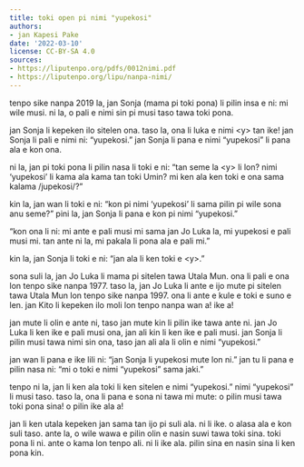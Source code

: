 ```yaml
---
title: toki open pi nimi "yupekosi"
authors:
- jan Kapesi Pake
date: '2022-03-10'
license: CC-BY-SA 4.0
sources:
- https://liputenpo.org/pdfs/0012nimi.pdf
- https://liputenpo.org/lipu/nanpa-nimi/
---
```


tenpo sike nanpa 2019 la, jan Sonja (mama pi toki pona) li pilin insa e ni: mi wile musi. ni la, o pali e nimi sin pi musi taso tawa toki pona.

jan Sonja li kepeken ilo sitelen ona. taso la, ona li luka e nimi \<y\> tan ike! jan Sonja li pali e nimi ni: “yupekosi.” jan Sonja li pana e nimi “yupekosi” li pana ala e kon ona.

ni la, jan pi toki pona li pilin nasa li toki e ni: “tan seme la \<y\> li lon? nimi ‘yupekosi’ li kama ala kama tan toki Umin? mi ken ala ken toki e ona sama kalama /jupekosi/?”

kin la, jan wan li toki e ni: “kon pi nimi ‘yupekosi’ li sama pilin pi wile sona anu seme?” pini la, jan Sonja li pana e kon pi nimi “yupekosi.”

“kon ona li ni: mi ante e pali musi mi sama jan Jo Luka la, mi yupekosi e pali musi mi. tan ante ni la, mi pakala li pona ala e pali mi.”

kin la, jan Sonja li toki e ni: “jan ala li ken toki e \<y\>.”

sona suli la, jan Jo Luka li mama pi sitelen tawa Utala Mun. ona li pali e ona lon tenpo sike nanpa 1977. taso la, jan Jo Luka li ante e ijo mute pi sitelen tawa Utala Mun lon tenpo sike nanpa 1997. ona li ante e kule e toki e suno e len. jan Kito li kepeken ilo moli lon tenpo nanpa wan a! ike a!

jan mute li olin e ante ni, taso jan mute kin li pilin ike tawa ante ni. jan Jo Luka li ken ike e pali musi ona, jan ali kin li ken ike e pali musi. jan Sonja li pilin musi tawa nimi sin ona, taso jan ali ala li olin e nimi “yupekosi.”

jan wan li pana e ike lili ni: “jan Sonja li yupekosi mute lon ni.” jan tu li pana e pilin nasa ni: “mi o toki e nimi “yupekosi” sama jaki.”

tenpo ni la, jan li ken ala toki li ken sitelen e nimi “yupekosi.” nimi “yupekosi” li musi taso. taso la, ona li pana e sona ni tawa mi mute: o pilin musi tawa toki pona sina! o pilin ike ala a!

jan li ken utala kepeken jan sama tan ijo pi suli ala. ni li ike. o alasa ala e kon suli taso. ante la, o wile wawa e pilin olin e nasin suwi tawa toki sina. toki pona li ni. ante o kama lon tenpo ali. ni li ike ala. pilin sina en nasin sina li ken pona kin.